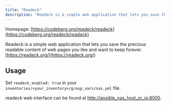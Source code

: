 ```yaml
---
title: "Readeck"
description: "Readeck is a simple web application that lets you save the precious readable content of web pages you like and want to keep forever."
---
```


Homepage: [https://codeberg.org/readeck/readeck](https://codeberg.org/readeck/readeck)

Readeck is a simple web application that lets you save the precious readable content of web pages you like and want to keep forever. [https://readeck.org/](https://readeck.org/)

## Usage

Set `readeck_enabled: true` in your `inventories/<your_inventory>/group_vars/nas.yml` file.

readeck web interface can be found at [http://ansible_nas_host_or_ip:8005](http://ansible_nas_host_or_ip:8005).
